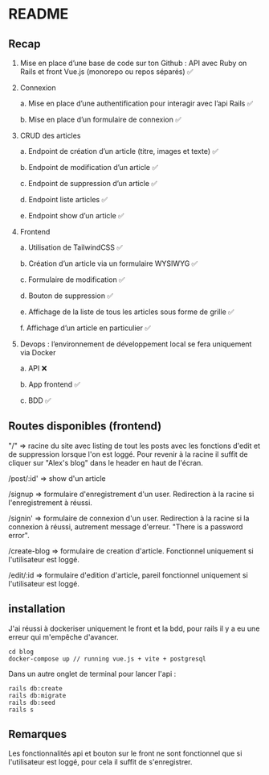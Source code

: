 # README

## Recap

1. Mise en place d’une base de code sur ton Github : API avec Ruby on Rails
et front Vue.js (monorepo ou repos séparés) ✅
2. Connexion

	a. Mise en place d’une authentification pour interagir avec l’api Rails ✅

	b. Mise en place d’un formulaire de connexion ✅

3. CRUD des articles

	a. Endpoint de création d’un article (titre, images et texte) ✅

	b. Endpoint de modification d’un article ✅

	c. Endpoint de suppression d’un article ✅

	d. Endpoint liste articles ✅

	e. Endpoint show d’un article ✅

4. Frontend

	a. Utilisation de TailwindCSS ✅

	b. Création d’un article via un formulaire WYSIWYG ✅

	c. Formulaire de modification ✅

	d. Bouton de suppression ✅

	e. Affichage de la liste de tous les articles sous forme de grille ✅

	f. Affichage d’un article en particulier ✅

5. Devops : l’environnement de développement local se fera uniquement via
Docker

	a. API ❌

	b. App frontend ✅

	c. BDD ✅

## Routes disponibles (frontend)

"/" => racine du site avec listing de tout les posts avec les fonctions d'edit et de suppression lorsque l'on est loggé. Pour revenir à la racine il suffit de cliquer sur "Alex's blog" dans le header en haut de l'écran.

/post/:id' => show d'un article

/signup => formulaire d'enregistrement d'un user. Redirection à la racine si l'enregistrement à réussi.

/signin' => formulaire de connexion d'un user. Redirection à la racine si la connexion à réussi, autrement message d'erreur. "There is a password error".

/create-blog => formulaire de creation d'article. Fonctionnel uniquement si l'utilisateur est loggé.

/edit/:id => formulaire d'edition d'article, pareil fonctionnel uniquement si l'utilisateur est loggé.

## installation

J'ai réussi à dockeriser uniquement le front et la bdd, pour rails il y a eu une erreur qui m'empêche d'avancer.

```
cd blog
docker-compose up // running vue.js + vite + postgresql
```

Dans un autre onglet de terminal pour lancer l'api :
```
rails db:create
rails db:migrate
rails db:seed
rails s
```


## Remarques

Les fonctionnalités api et bouton sur le front ne sont fonctionnel que si l'utilisateur est loggé, pour cela il suffit de s'enregistrer.



